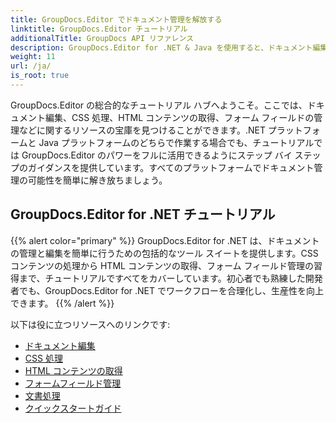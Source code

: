 ```yaml
---
title: GroupDocs.Editor でドキュメント管理を解放する
linktitle: GroupDocs.Editor チュートリアル
additionalTitle: GroupDocs API リファレンス
description: GroupDocs.Editor for .NET & Java を使用すると、ドキュメント編集を簡単にマスターできます。ワークフローを合理化し、CSS を管理し、HTML コンテンツを取得するなど、さまざまなことができます。
weight: 11
url: /ja/
is_root: true
---
```


GroupDocs.Editor の総合的なチュートリアル ハブへようこそ。ここでは、ドキュメント編集、CSS 処理、HTML コンテンツの取得、フォーム フィールドの管理などに関するリソースの宝庫を見つけることができます。.NET プラットフォームと Java プラットフォームのどちらで作業する場合でも、チュートリアルでは GroupDocs.Editor のパワーをフルに活用できるようにステップ バイ ステップのガイダンスを提供しています。すべてのプラットフォームでドキュメント管理の可能性を簡単に解き放ちましょう。


## GroupDocs.Editor for .NET チュートリアル
{{% alert color="primary" %}}
GroupDocs.Editor for .NET は、ドキュメントの管理と編集を簡単に行うための包括的なツール スイートを提供します。CSS コンテンツの処理から HTML コンテンツの取得、フォーム フィールド管理の習得まで、チュートリアルですべてをカバーしています。初心者でも熟練した開発者でも、GroupDocs.Editor for .NET でワークフローを合理化し、生産性を向上できます。
{{% /alert %}}

以下は役に立つリソースへのリンクです:
 
- [ドキュメント編集](./net/document-editing/)
- [CSS 処理](./net/css-handling/)
- [HTML コンテンツの取得](./net/html-content-retrieval/)
- [フォームフィールド管理](./net/form-field-management/)
- [文書処理](./net/document-processing/)
- [クイックスタートガイド](./net/quick-start-guide/)
